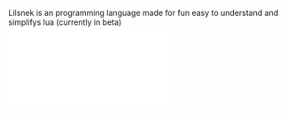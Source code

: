 Lilsnek is an programming language made for fun easy to understand and simplifys lua (currently in beta)
 ![GitHub Logo]([https://github.com/username/repository/blob/master/images/logo.png](https://pngtree.com/freepng/green-snake-hand-drawn-snake-snake-tongue-cute-little-snake_3896732.html)https://pngtree.com/freepng/green-snake-hand-drawn-snake-snake-tongue-cute-little-snake_3896732.html)
